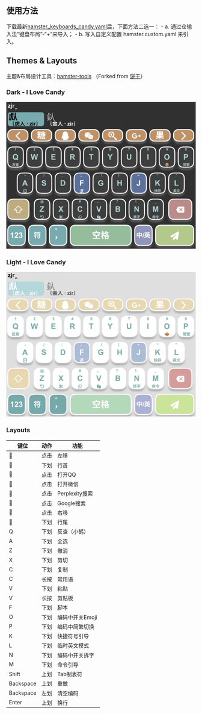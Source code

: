 ## 使用方法

下载最新[hamster_keyboards_candy.yaml](https://github.com/hertz-hwang/Rime-Hamster/release/hamster_keyboards_candy.yaml)后，下面方法二选一：
    - a. 通过仓输入法“键盘布局”-“+”来导入；
    - b. 写入自定义配置 hamster.custom.yaml 来引入。

## Themes & Layouts

主题&布局设计工具：[hamster-tools](https://hertz-hwang.github.io/hamster-tools/) （Forked from [饼干](https://github.com/lost-melody/Lost-Melody.github.io)）

### Dark - I Love Candy

![dark](/assets/pic_candy-dark.jpg)

### Light - I Love Candy

![light](/assets/pic_candy-light.jpg)

### Layouts

| 键位      | 动作 | 功能            |
| ----------- | ------ | ----------------- |
|         | 点击 | 左移            |
|         | 下划 | 行首            |
|         | 点击 | 打开QQ          |
|         | 点击 | 打开微信        |
|         | 点击 | Perplexity搜索  |
|         | 点击 | Google搜索      |
|         | 点击 | 右移            |
|         | 下划 | 行尾            |
| Q         | 下划 | 反查（小鹤）    |
| A         | 下划 | 全选            |
| Z         | 下划 | 撤消            |
| X         | 下划 | 剪切            |
| C         | 下划 | 复制            |
| C         | 长按 | 常用语          |
| V         | 下划 | 粘贴            |
| V         | 长按 | 剪贴板          |
| F         | 下划 | 脚本            |
| O         | 下划 | 编码中开关Emoji |
| P         | 下划 | 编码中简繁切换  |
| K         | 下划 | 快捷符号引导    |
| L         | 下划 | 临时英文模式    |
| N         | 下划 | 编码中开关拆字  |
| M         | 下划 | 命令引导        |
| Shift     | 上划 | Tab制表符       |
| Backspace | 上划 | 重做            |
| Backspace | 左划 | 清空编码        |
| Enter     | 上划 | 换行            |